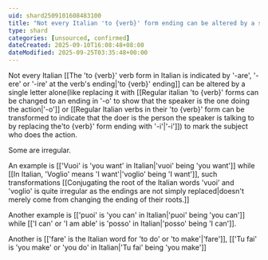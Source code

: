 ```yaml
---
uid: shard2509101608483100
title: "Not every Italian 'to {verb}' form ending can be altered by a single letter alone to mark the subject who does the action. Some are irregular."
type: shard
categories: [unsourced, confirmed]
dateCreated: 2025-09-10T16:08:48+08:00
dateModified: 2025-09-25T03:35:48+00:00
---
```

Not every Italian [[The 'to {verb}' verb form in Italian is indicated by '-are', '-ere' or '-ire' at the verb's ending|'to {verb}' ending]] can be altered by a single letter alone(like replacing it with [[Regular italian 'to {verb}' forms can be changed to an ending in '-o' to show that the speaker is the one doing the action|'-o']] or [[Regular Italian verbs in their 'to {verb}' form can be transformed to indicate that the doer is the person the speaker is talking to by replacing the'to {verb}' form ending with '-i'|'-i']]) to mark the subject who does the action. 

Some are irregular.

An example is [['Vuoi' is 'you want' in Italian|'vuoi' being 'you want']] while [[In Italian, 'Voglio' means 'I want'|'voglio' being 'I want']], such transformations [[Conjugating the root of the Italian words 'vuoi' and 'voglio' is quite irregular as the endings are not simply replaced|doesn't merely come from changing the ending of their roots.]]

Another example is [['puoi' is 'you can' in Italian|'puoi' being 'you can']] while [['I can' or 'I am able' is 'posso' in Italian|'posso' being 'I can']]. 

Another is [['fare' is the Italian word for 'to do' or 'to make'|'fare']], [['Tu fai' is 'you make' or 'you do' in Italian|'Tu fai' being 'you make']]